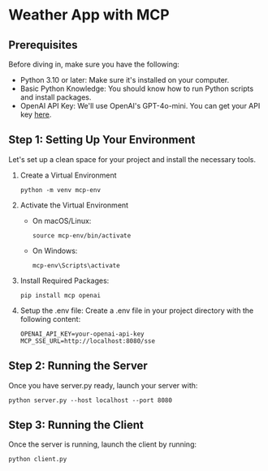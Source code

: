 # Weather App with MCP

## Prerequisites
Before diving in, make sure you have the following:
- Python 3.10 or later: Make sure it's installed on your computer.
- Basic Python Knowledge: You should know how to run Python scripts and install packages.
- OpenAI API Key: We'll use OpenAI's GPT-4o-mini. You can get your API key [here](https://platform.openai.com/).

## Step 1: Setting Up Your Environment
Let's set up a clean space for your project and install the necessary tools.

1. Create a Virtual Environment
   ```
   python -m venv mcp-env
   ```

2. Activate the Virtual Environment
   - On macOS/Linux:
     ```
     source mcp-env/bin/activate
     ```
   - On Windows:
     ```
     mcp-env\Scripts\activate
     ```

3. Install Required Packages:
   ```
   pip install mcp openai
   ```

4. Setup the .env file:
   Create a .env file in your project directory with the following content:
   ```
   OPENAI_API_KEY=your-openai-api-key
   MCP_SSE_URL=http://localhost:8080/sse
   ```

## Step 2: Running the Server
Once you have server.py ready, launch your server with:
```
python server.py --host localhost --port 8080
```

## Step 3: Running the Client
Once the server is running, launch the client by running:
```
python client.py
```

